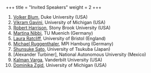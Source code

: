 +++
title = "Invited Speakers"
weight = 2
+++

<!---
To modify the speaker photo: 
1. add the picture into the `speaker-photos` folder; 
2. add `photo="speaker-photos/<file-name>"` to the shortcode call.
-->


1. [Volker Blum](https://mems.duke.edu/people/volker-blum/), Duke University (USA)
2. [Vikram Gavini](https://me.engin.umich.edu/people/faculty/vikram-gavini/), University of Michigan (USA)
3. [Robert Harrison](https://www.stonybrook.edu/faculty-directory/profile/robert-harrison), Stony Brook University (USA)
4. [Martina Nibbi](https://www.cs.cit.tum.de/en/sccs/people/martina-nibbi/), TU Muenich (Germany)
5. [Laura Ratcliff](https://www.bristol.ac.uk/people/person/Laura-Ratcliff-59a769ec-2b0b-4d09-84b4-546f7f9c340e/), University of Bristol (England)
6. [Michael Ruggenthaler](https://www.mpsd.mpg.de/person/42589/2736), MPI Hamburg (Germany)
7. [Shunsuke Sato](https://trios.tsukuba.ac.jp/en/researcher/0000004299), University of Tsukuba (Japan)
8. [Alexander Turbiner], National Autonomous University (Mexico)
9. [Kalman Varga](https://as.vanderbilt.edu/physics-astronomy/bio/kalman-varga/), Vanderbilt University (USA)
10. [Dominika Zgid](https://lsa.umich.edu/chem/people/faculty/zgid.html), University of Michigan (USA)
   

